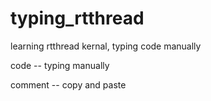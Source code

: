 # typing_rtthread
 learning rtthread kernal, typing code manually

 code -- typing manually
 
 comment -- copy and paste
